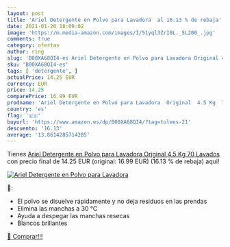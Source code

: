```yaml
---
layout: post
title: 'Ariel Detergente en Polvo para Lavadora  al 16.13 % de rebaja'
date: 2021-01-26 18:09:02
image: 'https://m.media-amazon.com/images/I/51yql3ZrI0L._SL200_.jpg'
comments: true
category: ofertas
author: ring
slug: 'B00XA68QI4-es Ariel Detergente en Polvo para Lavadora Original 4.5 Kg 70...'
sku: 'B00XA68QI4-es'
tags: [ 'detergente', ]
actualPrice: 14.25 EUR
currency: EUR
price: 14.25
comparePrice: 16.99 EUR
prodname: 'Ariel Detergente en Polvo para Lavadora  Original  4.5 Kg  70 Lavados'
country: 'es'
flag: '🇪🇸'
buyurl: 'https://www.amazon.es/dp/B00XA68QI4/?tag=tolees-21'
descuento: '16.13'
average: '13.8614285714285'
---
```


Tienes [Ariel Detergente en Polvo para Lavadora  Original  4.5 Kg  70 Lavados](https://www.amazon.es/dp/B00XA68QI4/?tag=tolees-21) con precio final de  14.25 EUR (original: 16.99 EUR) (16.13 %  de rebaja) aqui!

[![Ariel Detergente en Polvo para Lavadora ](https://m.media-amazon.com/images/I/51yql3ZrI0L._SL200_.jpg)](https://www.amazon.es/dp/B00XA68QI4/?tag=tolees-21)

🔎:

- El polvo se disuelve rápidamente y no deja residuos en las prendas
- Elimina las manchas a 30 °C
- Ayuda a despegar las manchas resecas
- Blancos brillantes

[🛒 Comprar!!!](https://www.amazon.es/dp/B00XA68QI4/?tag=tolees-21)
